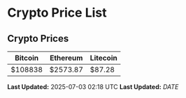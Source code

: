 # Crypto Price List

## Crypto Prices
| Bitcoin | Ethereum | Litecoin |
| ------- | -------- | -------- |
| $108838 | $2573.87 | $87.28 |
**Last Updated:** 2025-07-03 02:18 UTC
**Last Updated:** $DATE$
